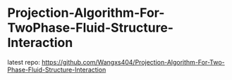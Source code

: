 # Projection-Algorithm-For-TwoPhase-Fluid-Structure-Interaction
latest repo:
https://github.com/Wangxs404/Projection-Algorithm-For-Two-Phase-Fluid-Structure-Interaction
